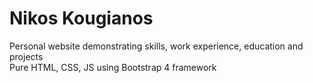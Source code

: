# Nikos Kougianos 
Personal website demonstrating skills, work experience, education and projects <br>
Pure HTML, CSS, JS using Bootstrap 4 framework
